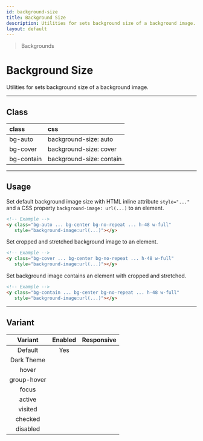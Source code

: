 ```yaml
---
id: background-size
title: Background Size
description: Utilities for sets background size of a background image.
layout: default
---
```


> Backgrounds

# Background Size

Utilities for sets background size of a background image.

---

## Class

| <span class="px-3 py-1 text-white (dark)text-charcoal-100 bg-charcoal-100 (dark)bg-gray-600 rounded-full">class</span> | <span class="px-3 py-1 text-white (dark)text-charcoal-100 bg-charcoal-100 (dark)bg-gray-600 rounded-full">css</span> |
|:--|:--|
| bg-auto | background-size: auto |
| bg-cover | background-size: cover |
| bg-contain | background-size: contain |

---

## Usage

Set default background image size with HTML inline attribute `style="..."` and a CSS property `background-image: url(...)` to an element.

<y class="my-2 mx-auto w-64 bg-red-200">
  <y class="h-48 w-full bg-auto bg-center bg-no-repeat"
     style="background-image:url(https://picsum.photos/400?=1)"></y>
</y>

```html
<!-- Example -->
<y class="bg-auto ... bg-center bg-no-repeat ... h-48 w-full"
   style="background-image:url(...)"></y>
```

Set cropped and stretched background image to an element.

<y class="my-2 mx-auto w-64 bg-red-200">
  <y class="h-48 w-full bg-cover bg-center bg-no-repeat"
     style="background-image:url(https://picsum.photos/400?=1)"></y>
</y>

```html
<!-- Example -->
<y class="bg-cover ... bg-center bg-no-repeat ... h-48 w-full"
   style="background-image:url(...)"></y>
```

Set background image contains an element with cropped and stretched.

<y class="my-2 mx-auto w-64 bg-red-200">
  <y class="h-48 w-full bg-contain bg-center bg-no-repeat"
     style="background-image:url(https://picsum.photos/400?=1)"></y>
</y>

```html
<!-- Example -->
<y class="bg-contain ... bg-center bg-no-repeat ... h-48 w-full"
   style="background-image:url(...)"></y>
```

---

## Variant

| <span class="font-semibold underline">Variant</span> | <span class="font-semibold underline">Enabled</span> | <span class="font-semibold underline">Responsive</span> |
|:-:|:-:|:-:|
| Default | Yes | |
| Dark Theme | | |
| hover| | |
| group-hover | | |
| focus | | |
| active | | |
| visited | | |
| checked | | |
| disabled | | |